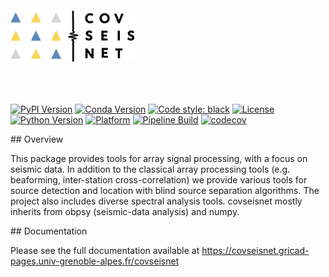 <img src="docs/source/_static/logo.png" width="200px" style="margin-top: 50px; margin-bottom: 50px"/>

[![PyPI Version](https://img.shields.io/pypi/v/covseisnet.svg)](https://pypi.org/project/covseisnet/)
[![Conda Version](https://img.shields.io/conda/v/conda-forge/covseisnet)](https://anaconda.org/conda-forge/covseisnet)
[![Code style: black](https://img.shields.io/badge/code%20style-black-000000.svg)](https://github.com/psf/black)
[![License](https://img.shields.io/conda/l/conda-forge/covseisnet)](https://www.gnu.org/licenses/lgpl.html)
[![Python Version](https://img.shields.io/pypi/pyversions/covseisnet)](https://pypi.org/project/covseisnet/)
[![Platform](https://img.shields.io/conda/pn/conda-forge/covseisnet)](https://anaconda.org/conda-forge/covseisnet)
[![Pipeline Build](https://gricad-gitlab.univ-grenoble-alpes.fr/covseisnet/covseisnet/badges/develop/pipeline.svg)]()
[![codecov](https://codecov.io/gh/covseisnet/covseisnet/branch/develop/graph/badge.svg?token=N462A7PPRF)](https://codecov.io/gh/covseisnet/covseisnet)


## Overview

This package provides tools for array signal processing, with a focus on seismic data. In addition to the classical array processing tools (e.g. beaforming, inter-station cross-correlation) we provide various tools for source detection and location with blind source separation algorithms. The project also includes diverse spectral analysis tools. covseisnet mostly inherits from obpsy (seismic-data analysis) and numpy.

## Documentation

Please see the full documentation available at https://covseisnet.gricad-pages.univ-grenoble-alpes.fr/covseisnet


